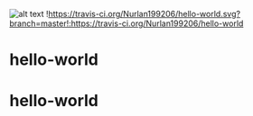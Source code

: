 ![alt text](https://travis-ci.org/Nurlan199206/hello-world.svg?branch=master)
!https://travis-ci.org/Nurlan199206/hello-world.svg?branch=master!:https://travis-ci.org/Nurlan199206/hello-world

# hello-world
# hello-world
